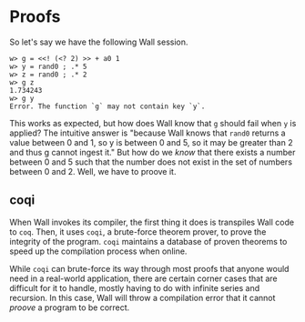 # Proofs

So let's say we have the following Wall session.

```
w> g = <<! (<? 2) >> + a0 1
w> y = rand0 ; .* 5
w> z = rand0 ; .* 2
w> g z
1.734243
w> g y
Error. The function `g` may not contain key `y`.
```

This works as expected, but how does Wall know that `g` should fail when `y` is applied?  The intuitive answer is "because Wall knows that `rand0` returns a value between 0 and 1, so y is between 0 and 5, so it may be greater than 2 and thus g cannot ingest it."  But how do we *know* that there exists a number between 0 and 5 such that the number does not exist in the set of numbers between 0 and 2.  Well, we have to proove it.

## coqi

When Wall invokes its compiler, the first thing it does is transpiles Wall code to `coq`.  Then, it uses `coqi`, a brute-force theorem prover, to prove the integrity of the program.  `coqi` maintains a database of proven theorems to speed up the compilation process when online.

While `coqi` can brute-force its way through most proofs that anyone would need in a real-world application, there are certain corner cases that are difficult for it to handle, mostly having to do with infinite series and recursion.  In this case, Wall will throw a compilation error that it cannot *proove* a program to be correct.